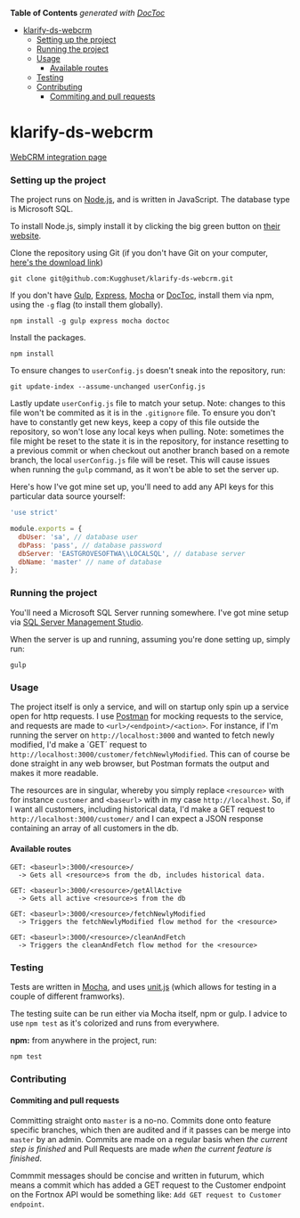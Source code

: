 <!-- START doctoc generated TOC please keep comment here to allow auto update -->
<!-- DON'T EDIT THIS SECTION, INSTEAD RE-RUN doctoc TO UPDATE -->
**Table of Contents**  *generated with [DocToc](https://github.com/thlorenz/doctoc)*

- [klarify-ds-webcrm](#klarify-ds-webcrm)
    - [Setting up the project](#setting-up-the-project)
    - [Running the project](#running-the-project)
    - [Usage](#usage)
      - [Available routes](#available-routes)
    - [Testing](#testing)
    - [Contributing](#contributing)
      - [Commiting and pull requests](#commiting-and-pull-requests)

<!-- END doctoc generated TOC please keep comment here to allow auto update -->


# klarify-ds-webcrm

[WebCRM integration page](https://b2bsys.net/tcm/crm_PROD_5/integration.asp)

### Setting up the project

The project runs on [Node.js](https://nodejs.org/en/), and is written in JavaScript. The database type is Microsoft SQL.

To install Node.js, simply install it by clicking the big green button on [their website](https://nodejs.org/en/).

Clone the repository using Git (if you don't have Git on your computer, [here's the download link](https://git-scm.com/download))

```
git clone git@github.com:Kugghuset/klarify-ds-webcrm.git
```

If you don't have [Gulp](http://gulpjs.com/), [Express](http://expressjs.com/), [Mocha](http://mochajs.org/) or [DocToc](https://github.com/thlorenz/doctoc), install them via npm, using the `-g` flag (to install them globally).

```
npm install -g gulp express mocha doctoc
```

Install the packages.

```                                                                                   
npm install
```

To ensure changes to `userConfig.js` doesn't sneak into the repository, run: 

```
git update-index --assume-unchanged userConfig.js
```

Lastly update `userConfig.js` file to match your setup.
Note: changes to this file won't be commited as it is in the `.gitignore` file. To ensure you don't have to constantly get new keys, keep a copy of this file outside the repository, so won't lose any local keys when pulling.
Note: sometimes the file might be reset to the state it is in the repository, for instance resetting to a previous commit or when checkout out another branch based on a remote branch, the local `userConfig.js` file will be reset. This will cause issues when running the `gulp` command, as it won't be able to set the server up.

Here's how I've got mine set up, you'll need to add any API keys for this particular data source yourself:

```javascript
'use strict'

module.exports = {
  dbUser: 'sa', // database user
  dbPass: 'pass', // database password
  dbServer: 'EASTGROVESOFTWA\\LOCALSQL', // database server
  dbName: 'master' // name of database
};
```

### Running the project

You'll need a Microsoft SQL Server running somewhere. I've got mine setup via [SQL Server Management Studio](https://msdn.microsoft.com/library/mt238290.aspx).

When the server is up and running, assuming you're done setting up, simply run:

```
gulp
```

### Usage

The project itself is only a service, and will on startup only spin up a service open for http requests. I use [Postman](https://www.getpostman.com/) for mocking requests to the service, and requests are made to `<url>/<endpoint>/<action>`. For instance, if I'm running the server on `http://localhost:3000` and wanted to fetch newly modified, I'd make a ´GET´ request to `http://localhost:3000/customer/fetchNewlyModified`. This can of course be done straight in any web browser, but Postman formats the output and makes it more readable.

The resources are in singular, whereby you simply replace `<resource>` with for instance `customer` and `<baseurl>` with in my case `http://localhost`. So, if I want all customers, including historical data, I'd make a GET request to `http://localhost:3000/customer/` and I can expect a JSON response containing an array of all customers in the db.

#### Available routes

```
GET: <baseurl>:3000/<resource>/
  -> Gets all <resource>s from the db, includes historical data.

GET: <baseurl>:3000/<resource>/getAllActive
  -> Gets all active <resource>s from the db

GET: <baseurl>:3000/<resource>/fetchNewlyModified
  -> Triggers the fetchNewlyModified flow method for the <resource>

GET: <baseurl>:3000/<resource>/cleanAndFetch
  -> Triggers the cleanAndFetch flow method for the <resource>
```

### Testing

Tests are written in [Mocha](http://mochajs.org/), and uses [unit.js](http://unitjs.com/) (which allows for testing in a couple of different framworks).

The testing suite can be run either via Mocha itself, npm or gulp. I advice to use `npm test` as it's colorized and runs from everywhere.

**npm:** from anywhere in the project, run:
```
npm test
```

### Contributing

#### Commiting and pull requests

Committing straight onto `master` is a no-no. Commits done onto feature specific branches, which then are audited and if it passes can be merge into `master` by an admin. Commits are made on a regular basis when *_the current step is finished_* and Pull Requests are made *when the current feature is finished*.

Commmit messages should be concise and written in futurum, which means a commit which has added a GET request to the Customer endpoint on the Fortnox API would be something like: `Add GET request to Customer endpoint`.

